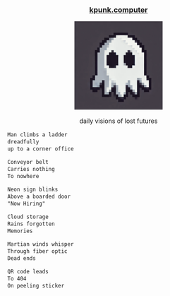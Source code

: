 <div align="center">
    <h3><a href="https://kpunk.computer/" target="_blank">kpunk.computer</a></h3>
    <img src="favicon.webp" width="200">
    <p>daily visions of lost futures</p>
</div>


```
Man climbs a ladder
dreadfully
up to a corner office
```

```
Conveyor belt
Carries nothing
To nowhere
```

```
Neon sign blinks
Above a boarded door
"Now Hiring"
```

```
Cloud storage
Rains forgotten
Memories
```

```
Martian winds whisper
Through fiber optic
Dead ends
```

```
QR code leads
To 404
On peeling sticker
```